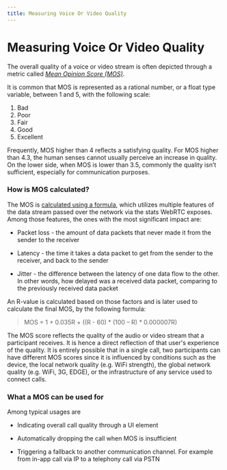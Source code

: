 ```yaml
---
title: Measuring Voice Or Video Quality
---
```


# Measuring Voice Or Video Quality

The overall quality of a voice or video stream is often depicted through a metric called [*Mean Opinion Score (MOS)*](https://en.wikipedia.org/wiki/Mean_opinion_score).

It is common that MOS is represented as a rational number, or a float type variable, between 1 and 5, with the following scale:

1. Bad
2. Poor
3. Fair
4. Good
5. Excellent

Frequently, MOS higher than 4 reflects a satisfying quality. For MOS higher than 4.3, the human senses cannot usually perceive an increase in quality. On the lower side, when MOS is lower than 3.5, commonly the quality isn’t sufficient, especially for communication purposes.


### How is MOS calculated?

The MOS is [calculated using a formula](https://docs.telcobridges.com/tbwiki/MOS), which utilizes multiple features of the data stream passed over the network via the stats WebRTC exposes. Among those features, the ones with the most significant impact are:

* Packet loss - the amount of data packets that never made it from the sender to the receiver

* Latency - the time it takes a data packet to get from the sender to the receiver, and back to the sender

* Jitter - the difference between the latency of one data flow to the other. In other words, how delayed was a received data packet, comparing to the previously received data packet


An R-value is calculated based on those factors and is later used to calculate the final MOS, by the following formula:  
> MOS = 1 + 0.035R + ((R - 60) * (100 – R) * 0.000007R)

The MOS score reflects the quality of the audio or video stream that a participant receives. It is hence a direct reflection of that user's experience of the quality. It is entirely possible that in a single call, two participants can have different MOS scores since it is influenced by conditions such as the device, the local network quality (e.g. WiFi strength), the global network quality (e.g. WiFi, 3G, EDGE), or the infrastructure of any service used to connect calls.


### What a MOS can be used for

Among typical usages are

* Indicating overall call quality through a UI element

* Automatically dropping the call when MOS is insufficient

* Triggering a fallback to another communication channel. For example from in-app call via IP to a telephony call via PSTN
